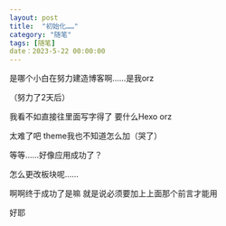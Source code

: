 ```yaml
---
layout: post
title:  "初始化……"
category: "随笔"
tags: [随笔]
date：2023-5-22 00:00:00
---
```



是哪个小白在努力建造博客啊……是我orz

（努力了2天后）

我看不如直接往里面写字得了 要什么Hexo orz

太难了吧 theme我也不知道怎么加（哭了）

等等……好像应用成功了？

怎么更改板块呢……

啊啊终于成功了是嘛 就是说必须要加上上面那个前言才能用

好耶
